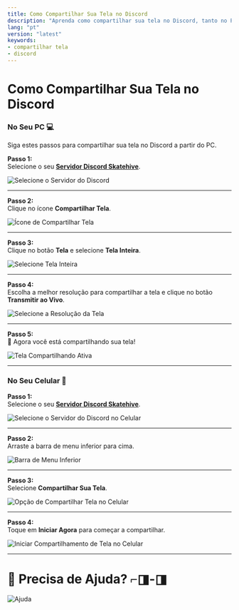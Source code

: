 ```yaml
---
title: Como Compartilhar Sua Tela no Discord 
description: "Aprenda como compartilhar sua tela no Discord, tanto no PC quanto no celular, com o servidor Skatehive."
lang: "pt"
version: "latest"
keywords: 
- compartilhar tela 
- discord
---
```

# Como Compartilhar Sua Tela no Discord

### **No Seu PC** 💻  
Siga estes passos para compartilhar sua tela no Discord a partir do PC.  

**Passo 1:**  
Selecione o seu <a href="https://discord.gg/R4s2ykDN" class="button-link" target="_blank">**Servidor Discord Skatehive**</a>.  

![Selecione o Servidor do Discord](https://hackmd.io/_uploads/SkscTAFLA.png)

---

**Passo 2:**  
Clique no ícone **Compartilhar Tela**.  

![Ícone de Compartilhar Tela](https://hackmd.io/_uploads/rkgRRRY8R.png)

---

**Passo 3:**  
Clique no botão **Tela** e selecione **Tela Inteira**.  

![Selecione Tela Inteira](https://hackmd.io/_uploads/BJ40ek58A.png)

---

**Passo 4:**  
Escolha a melhor resolução para compartilhar a tela e clique no botão **Transmitir ao Vivo**.  

![Selecione a Resolução da Tela](https://hackmd.io/_uploads/Sku6fk5UR.png)

---

**Passo 5:**  
🎉 Agora você está compartilhando sua tela!  

![Tela Compartilhando Ativa](https://hackmd.io/_uploads/H1XcXyc8A.png)

---

### **No Seu Celular** 📱  

**Passo 1:**  
Selecione o seu <a href="https://discord.gg/R4s2ykDN" class="button-link" target="_blank">**Servidor Discord Skatehive**</a>.  

![Selecione o Servidor do Discord no Celular](https://hackmd.io/_uploads/SJjhGQ9UC.jpg)

---

**Passo 2:**  
Arraste a barra de menu inferior para cima.  

![Barra de Menu Inferior](https://hackmd.io/_uploads/HkHtmX58C.jpg)

---

**Passo 3:**  
Selecione **Compartilhar Sua Tela**.  

![Opção de Compartilhar Tela no Celular](https://hackmd.io/_uploads/H1kWHQqLA.jpg)

---

**Passo 4:**  
Toque em **Iniciar Agora** para começar a compartilhar.  

![Iniciar Compartilhamento de Tela no Celular](https://hackmd.io/_uploads/ryWj8QqU0.jpg)

---

# 🎉 Precisa de Ajuda? ⌐◨-◨  

![Ajuda](https://hackmd.io/_uploads/r1uA0QcI0.gif)
